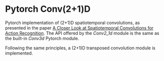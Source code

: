 # Pytorch Conv(2+1)D
Pytorch implementation of (2+1)D spatiotemporal convolutions, as presented in the paper [A Closer Look at Spatiotemporal Convolutions for Action Recognition](https://arxiv.org/abs/1711.11248). The API offered by the _Conv2_1d_ module
is the same as the built-in _Conv3d_ Pytorch module.

Following the same principles, a (2+1)D transposed convolution module is implemented.
